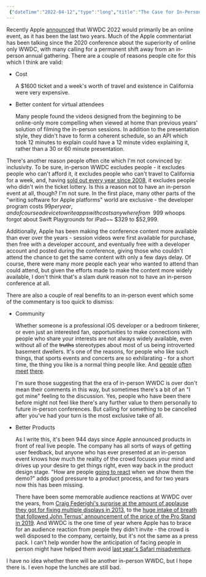 ```yaml
--- 
 {"dateTime":"2022-04-12","type":"long","title":"The Case for In-Person Conferences"} 
---
```

Recently Apple [announced](https://www.apple.com/newsroom/2022/04/apples-worldwide-developers-conference-returns-in-its-all-online-format/) that WWDC 2022 would primarily be an online event, as it has been the last two years. Much of the Apple commentariat has been talking since the 2020 conference about the superiority of online only WWDC, with many calling for a permanent shift away from an in-person annual gathering. There are a couple of reasons people cite for this which I think are valid:

  - Cost

	A $1600 ticket and a week's worth of travel and existence in California were very expensive.

  - Better content for virtual attendees

	Many people found the videos designed from the beginning to be online-only more compelling when viewed at home than previous years' solution of filming the in-person sessions. In addition to the presentation style, they didn't have to form a coherent schedule, so an API which took 12 minutes to explain could have a 12 minute video explaining it, rather than a 30 or 60 minute presentation.

There's another reason people often cite which I'm not convinced by: inclusivity. To be sure, in-person WWDC excludes people - it excludes people who can't afford it, it excludes people who can't travel to California for a week, and, having [sold out every year since 2008](https://www.macworld.com/article/190573/wwdcsoldout.html), it excludes people who didn't win the ticket lottery. Is this a reason not to have an in-person event at all, though? I'm not sure. In the first place, many other parts of the "writing software for Apple platforms" world are exclusive - the developer program costs $99 per year, and of course a device to write apps with costs anywhere from ~~$999 whoops forgot about Swift Playgrounds for iPad~~ $329 to $52,999. 

Additionally, Apple has been making the conference content more available than ever over the years - session videos were first available for purchase, then free with a developer account, and eventually free with a developer account and posted during the conference, giving those who couldn't attend the chance to get the same content with only a few days delay. Of course, there were many more people each year who wanted to attend than could attend, but given the efforts made to make the content more widely available, I don't think that's a slam dunk reason not to have an in-person conference at all.

There are also a couple of real benefits to an in-person event which some of the commentary is too quick to dismiss:

  - Community

	Whether someone is a professional iOS developer or a bedroom tinkerer, or even just an interested fan, opportunities to make connections with people who share your interests are not always widely available, even without all of the ~~truths~~ stereotypes about most of us being introverted basement dwellers. It's one of the reasons, for people who like such things, that sports events and concerts are so exhilarating - for a short time, the thing you like is a normal thing people like. And [people](https://d.pr/i/u1R) [often](https://marco.org/2010/06/12/id-like-to-extend-a-special-thanks-to-paul) [meet](https://mykewasright.com/post/146076173501/wwdc-2016) [there](https://www.caseyliss.com/2015/9/10/siracusa-on-toasters). 

	I'm sure those suggesting that the era of in-person WWDC is over don't mean their comments in this way, but sometimes there's a bit of an "I got mine" feeling to the discussion. Yes, people who have been there before might not feel like there's any further value to them personally to future in-person conferences. But calling for something to be cancelled after you've had your turn is the most exclusive take of all.

  - Better Products

	As I write this, it's been 944 days since Apple announced products in front of real live people. The company has all sorts of ways of getting user feedback, but anyone who has ever presented at an in-person event knows how much the reality of the crowd focuses your mind and drives up your desire to get things right, even way back in the product design stage. "How are people [going to react](https://9to5mac.com/2022/04/04/former-apple-engineer-describes-steve-jobss-reaction-when-he-was-shown-the-first-facetime-demo/) when we show them the demo?" adds good pressure to a product process, and for two years now this has been missing. 

	There have been some memorable audience reactions at WWDC over the years, from [Craig Federighi's surprise at the amount of applause they got for fixing multiple displays in 2013](https://youtube.com/clip/Ugkx4hMrV7mgbyf9GUktykAiB0_FUpHtaLCT), to the [huge intake of breath that followed John Ternus' announcement of the price of the Pro Stand in 2019](https://www.youtube.com/watch?v=YuW4Suo4OVg). And WWDC is the one time of year where Apple has to brace for an audience reaction from people they didn't invite - the crowd is well disposed to the company, certainly, but it's not the same as a press pack. I can't help wonder how the anticipation of facing people in person might have helped them avoid [last year's Safari misadventure](https://9to5mac.com/2021/10/18/apple-reverts-to-more-traditional-safari-tab-design-in-macos-monterey-rc-following-controversy/).


I have no idea whether there will be another in-person WWDC, but I hope there is. I even hope the lunches are still bad. 
 


